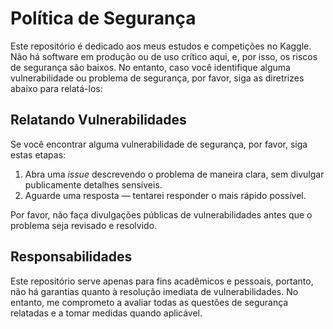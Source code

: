 # Política de Segurança

Este repositório é dedicado aos meus estudos e competições no Kaggle. Não há software em produção ou de uso crítico aqui, e, por isso, os riscos de segurança são baixos. No entanto, caso você identifique alguma vulnerabilidade ou problema de segurança, por favor, siga as diretrizes abaixo para relatá-los:

## Relatando Vulnerabilidades

Se você encontrar alguma vulnerabilidade de segurança, por favor, siga estas etapas:

1. Abra uma *issue* descrevendo o problema de maneira clara, sem divulgar publicamente detalhes sensíveis.
2. Aguarde uma resposta — tentarei responder o mais rápido possível.

Por favor, não faça divulgações públicas de vulnerabilidades antes que o problema seja revisado e resolvido.

## Responsabilidades

Este repositório serve apenas para fins acadêmicos e pessoais, portanto, não há garantias quanto à resolução imediata de vulnerabilidades. No entanto, me comprometo a avaliar todas as questões de segurança relatadas e a tomar medidas quando aplicável.
